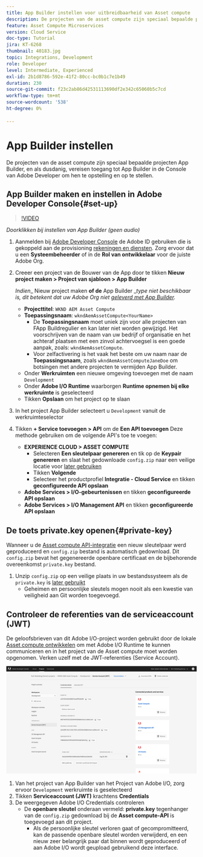 ```yaml
---
title: App Builder instellen voor uitbreidbaarheid van Asset compute
description: De projecten van de asset compute zijn speciaal bepaalde projecten App Builder, en als dusdanig, vereisen toegang tot App Builder in de Console van Adobe Developer om hen te opstelling en op te stellen.
feature: Asset Compute Microservices
version: Cloud Service
doc-type: Tutorial
jira: KT-6268
thumbnail: 40183.jpg
topic: Integrations, Development
role: Developer
level: Intermediate, Experienced
exl-id: 2b1d8786-592e-41f2-80cc-bc0b1c7e1b49
duration: 230
source-git-commit: f23c2ab86d42531113690df2e342c65060b5c7cd
workflow-type: tm+mt
source-wordcount: '538'
ht-degree: 0%

---
```


# App Builder instellen

De projecten van de asset compute zijn speciaal bepaalde projecten App Builder, en als dusdanig, vereisen toegang tot App Builder in de Console van Adobe Developer om hen te opstelling en op te stellen.

## App Builder maken en instellen in Adobe Developer Console{#set-up}

>[!VIDEO](https://video.tv.adobe.com/v/40183?quality=12&learn=on)

_Doorklikken bij instellen van App Builder (geen audio)_

1. Aanmelden bij [Adobe Developer Console](https://console.adobe.io) de Adobe ID gebruiken die is gekoppeld aan de provisioning [rekeningen en diensten](./accounts-and-services.md). Zorg ervoor dat u een __Systeembeheerder__ of in de __Rol van ontwikkelaar__ voor de juiste Adobe Org.
1. Creeer een project van de Bouwer van de App door te tikken __Nieuw project maken > Project van sjabloon > App Builder__

   _Indien__ Nieuw project maken __of de__ App Builder __type niet beschikbaar is, dit betekent dat uw Adobe Org niet [geleverd met App Builder](#request-adobe-project-app-builder)._

   + __Projecttitel__: `WKND AEM Asset Compute`
   + __Toepassingsnaam__: `wkndAemAssetCompute<YourName>`
      + De __Toepassingsnaam__ moet uniek zijn voor alle projecten van FApp Buildregulier en kan later niet worden gewijzigd. Het voorschrijven van de naam van uw bedrijf of organisatie en het achteraf plaatsen met een zinvol achtervoegsel is een goede aanpak, zoals: `wkndAemAssetCompute`.
      + Voor zelfactivering is het vaak het beste om uw naam naar de __Toepassingsnaam__, zoals `wkndAemAssetComputeJaneDoe` om botsingen met andere projecten te vermijden App Builder.
   + Onder __Werkruimten__ een nieuwe omgeving toevoegen met de naam `Development`
   + Onder __Adobe I/O Runtime__ waarborgen __Runtime opnemen bij elke werkruimte__ is geselecteerd
   + Tikken __Opslaan__ om het project op te slaan
1. In het project App Builder selecteert u `Development` vanuit de werkruimteselector
1. Tikken __+ Service toevoegen > API__ om de __Een API toevoegen__ Deze methode gebruiken om de volgende API&#39;s toe te voegen:

   + __EXPERIENCE CLOUD > ASSET COMPUTE__
      + Selecteren __Een sleutelpaar genereren__ en tik op de __Keypair genereren__ en slaat het gedownloade `config.zip` naar een veilige locatie voor [later gebruiken](#private-key)
      + Tikken __Volgende__
      + Selecteer het productprofiel __Integratie - Cloud Service__ en tikken __geconfigureerde API opslaan__
   + __Adobe Services > I/O-gebeurtenissen__ en tikken __geconfigureerde API opslaan__
   + __Adobe Services > I/O Management API__ en tikken __geconfigureerde API opslaan__

## De toets private.key openen{#private-key}

Wanneer u de [Asset compute API-integratie](#set-up) een nieuw sleutelpaar werd geproduceerd en `config.zip` bestand is automatisch gedownload. Dit `config.zip` bevat het gegenereerde openbare certificaat en de bijbehorende overeenkomst `private.key` bestand.

1. Unzip `config.zip` op een veilige plaats in uw bestandssysteem als de `private.key` is [later gebruikt](../develop/environment-variables.md)
   + Geheimen en persoonlijke sleutels mogen nooit als een kwestie van veiligheid aan Git worden toegevoegd.

## Controleer de referenties van de serviceaccount (JWT)

De geloofsbrieven van dit Adobe I/O-project worden gebruikt door de lokale [Asset compute ontwikkelen](../develop/development-tool.md) om met Adobe I/O Runtime te kunnen communiceren en in het project van de Asset compute moet worden opgenomen. Verken uzelf met de JWT-referenties (Service Account).

![Referenties Adobe Developer-serviceaccount](./assets/app-builder/service-account.png)

1. Van het project van App Builder van het Project van Adobe I/O, zorg ervoor `Development` werkruimte is geselecteerd
1. Tikken __Serviceaccount (JWT)__ krachtens __Credentials__
1. De weergegeven Adobe I/O Credentials controleren
   + De __openbare sleutel__ onderaan vermeld: __private.key__ tegenhanger van de `config.zip` gedownload bij de __Asset compute-API__ is toegevoegd aan dit project.
      + Als de persoonlijke sleutel verloren gaat of gecompromitteerd, kan de passende openbare sleutel worden verwijderd, en een nieuw zeer belangrijk paar dat binnen wordt geproduceerd of aan Adobe I/O wordt geupload gebruikend deze interface.
